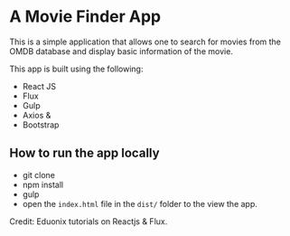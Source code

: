 # A Movie Finder App

This is a simple application that allows one to search for movies from the OMDB database and display basic information of the movie.

This app is built using the following:
- React JS
- Flux
- Gulp 
- Axios &
- Bootstrap


## How to run the app locally

- git clone
- npm install
- gulp
- open the `index.html` file in the `dist/` folder to the view the app.

Credit: Eduonix tutorials on Reactjs & Flux.

